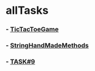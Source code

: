 # allTasks
### - [TicTacToeGame](https://mrfinansist84/github.io/allTasks/blob/master/ticTacToe/ "TicTacToeGame")
### - [StringHandMadeMethods](https://github.com/mrfinansist84/allTasks/blob/master/stringHandmadeMethods/index.html "StringHandMadeMethods")
### - [TASK#9](https://github.com/mrfinansist84/mrfinansist84.github.io/tree/master/Task%239 "TASK#9")
